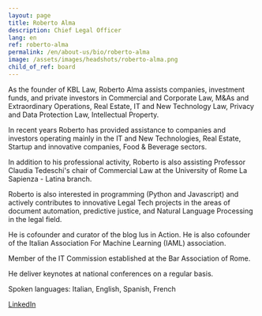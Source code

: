 ```yaml
---
layout: page
title: Roberto Alma
description: Chief Legal Officer
lang: en
ref: roberto-alma
permalink: /en/about-us/bio/roberto-alma
image: /assets/images/headshots/roberto-alma.png
child_of_ref: board
---
```


As the founder of KBL Law, Roberto Alma assists companies, investment funds, and private investors in Commercial and Corporate Law, M&As and Extraordinary Operations, Real Estate, IT and New Technology Law, Privacy and Data Protection Law, Intellectual Property.

In recent years Roberto has provided assistance to companies and investors operating mainly in the IT and New Technologies, Real Estate, Startup and innovative companies, Food & Beverage sectors.

In addition to his professional activity, Roberto is also assisting Professor Claudia Tedeschi's chair of Commercial Law at the University of Rome La Sapienza - Latina branch.

Roberto is also interested in programming (Python and Javascript) and actively contributes to innovative Legal Tech projects in the areas of document automation, predictive justice, and Natural Language Processing in the legal field.

He is cofounder and curator of the blog Ius in Action. He is also cofounder of the Italian Association For Machine Learning (IAML) association.

Member of the IT Commission established at the Bar Association of Rome.

He deliver keynotes at national conferences on a regular basis.

Spoken languages: Italian, English, Spanish, French

[LinkedIn](https://www.linkedin.com/in/roberto-alma-92560328/)
